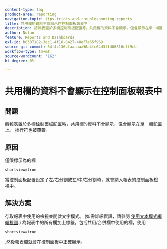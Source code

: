 ```yaml
---
content-type: faq
product-area: reporting
navigation-topic: tips-tricks-and-troubleshooting-reports
title: 共用欄的資料不會顯示在控制面板報表中
description: 將報表置於多欄控制面板配置時，共用欄的資料不會顯示，但會顯示在單一欄配置上。 換行符也被覆蓋。
author: Nolan
feature: Reports and Dashboards
exl-id: b8307182-3ec1-4f16-8427-48ef7a65f969
source-git-commit: 54f4c136cfaaaaaa90a4fc64d3ffd06816cff9cb
workflow-type: tm+mt
source-wordcount: '162'
ht-degree: 0%

---
```


# 共用欄的資料不會顯示在控制面板報表中

## 問題

將報表置於多欄控制面板配置時，共用欄的資料不會顯示，但會顯示在單一欄配置上。 換行符也被覆蓋。

## 原因

僅限標示為的欄

```
shortview=true
```

當控制面板配置設定了左/右分割或左/中/右分割時，就會納入報表的控制面板檢視中。

## 解決方案

存取報表中使用的檢視並開啟文字模式。 (如需詳細資訊，請參閱 [使用文本模式編輯視圖](../../../reports-and-dashboards/reports/text-mode/edit-text-mode-in-view.md).) 為報表中的所有欄加上標籤，包括共用/合併欄中使用的欄，使用

```
shortview=true
```

.然後報表欄就會在控制面板中正確顯示。
